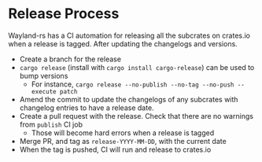 Release Process
===============

Wayland-rs has a CI automation for releasing all the subcrates on crates.io when a release is
tagged. After updating the changelogs and versions.

* Create a branch for the release
* `cargo release` (install with `cargo install cargo-release`) can be used to bump versions
  - For instance, `cargo release --no-publish --no-tag --no-push --execute patch`
* Amend the commit to update the changelogs of any subcrates with changelog entries to have a release
  date.
* Create a pull request with the release. Check that there are no warnings from `publish` CI job
  - Those will become hard errors when a release is tagged
* Merge PR, and tag as `release-YYYY-MM-DD`, with the current date
* When the tag is pushed, CI will run and release to crates.io
